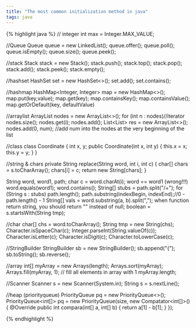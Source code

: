 ```yaml
---
title: "The most common initialization method in java"
tags: java
---
```

{% highlight java %}
// integer
int max = Integer.MAX_VALUE;


//Queue
Queue<Integer> queue = new LinkedList<Integer>();
queue.offer();
queue.poll();
queue.isEmpty();
queue.size();
queue.peek();

//stack
Stack<Integer> stack = new Stack<Integer>();
stack.push();
stack.top();
stack.pop();
stack.add();
stack.peek();
stack.empty();

//hashset
HashSet<Integer> set = new HashSet<>();
set.add();
set.contains();

//hashmap
HashMap<Integer, Integer> map = new HashMap<>();
map.put(key,value);
map.get(key);
map.containsKey();
map.containsValue();
map.getOrDefault(key, defaultValue)

//arraylist
ArrayList<Integer> nodes = new ArrayList<>();
for (int n : nodes)//iterator
nodes.size();
nodes.get(i);
nodes.add();
List<List<Integer>> res = new ArrayList<>();
nodes.add(0, num); //add num into the nodes at the very beginning of the list 

//class
class Coordinate {
	int x, y;
	public Coordinate(int x, int y) {
		this.x = x;
		this.y = y;
	}
}

//string & chars
private String replace(String word, int i, int c) {
    char[] chars = s.toCharArray();
    chars[i] = c;
    return new String[chars];
}

String word, word1, path;
char c = word.charAt(i);
word == word1 (wrong!!!)
word.equals(word1);
word.contains();
String[] stubs = path.split("/+");
for (String s : stubs)
path.length();
path.substring(indexBegin, indexEnd);//0 - path.length() - 1
String[] vals = word.substring(a, b).split(",");
when function return string, you should return "" instead of null;
boolean = s.startsWith(String tmp);

//char
char[] chs = word.toCharArray();
String tmp = new String(chs);
Character.isSpaceChar(c);
Integer.parseInt(String.valueOf(c));
Character.isLetter(c);
Character.isDigit(c);
Character.toLowerCase(c);


//StringBuilder
StringBuilder sb = new StringBuilder();
sb.append("{");
sb.toString();
sb.reverse();

//array
int[] myArray = new Arrays(length);
Arrays.sort(myArray);
Arrays.fill(myArray, 1); // fill all elements in array with 1
myArray.length;

//Scanner
Scanner s = new Scanner(System.in);
String s = s.nextLine();

//heap (priorityqueue)
PriorityQueue<Integer> pq = new PriorityQueue<>();
PriorityQueue<int[]> pq = new PriorityQueue<Point>(size, new Compatator<int[]>() {
    @Override
    public int compara(int[] a, int[] b) {
        return a[1] - b[1];
    }
});

{% endhighlight %}
